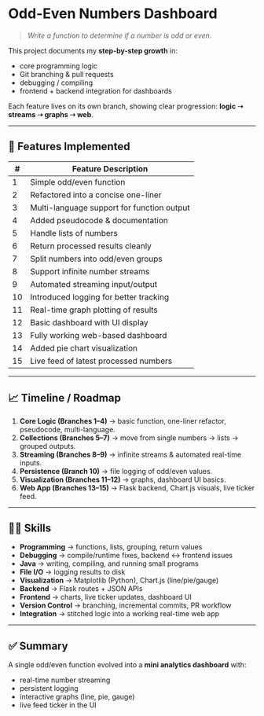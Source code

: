 # Odd-Even Numbers Dashboard  

> *Write a function to determine if a number is odd or even.*

This project documents my **step-by-step growth** in:  
- core programming logic  
- Git branching & pull requests  
- debugging / compiling  
- frontend + backend integration for dashboards  

Each feature lives on its own branch, showing clear progression: **logic ➝ streams ➝ graphs ➝ web**.

---

## 🚀 Features Implemented  

| #  | Feature Description                              |
|----|--------------------------------------------------|
| 1  | Simple odd/even function                         |
| 2  | Refactored into a concise one-liner              |
| 3  | Multi-language support for function output       |
| 4  | Added pseudocode & documentation                 |
| 5  | Handle lists of numbers                          |
| 6  | Return processed results cleanly                 |
| 7  | Split numbers into odd/even groups               |
| 8  | Support infinite number streams                  |
| 9  | Automated streaming input/output                 |
| 10 | Introduced logging for better tracking           |
| 11 | Real-time graph plotting of results              |
| 12 | Basic dashboard with UI display                  |
| 13 | Fully working web-based dashboard                |
| 14 | Added pie chart visualization                    |
| 15 | Live feed of latest processed numbers            |

---

## 📈 Timeline / Roadmap  

1. **Core Logic (Branches 1–4)** → basic function, one-liner refactor, pseudocode, multi-language.  
2. **Collections (Branches 5–7)** → move from single numbers → lists → grouped outputs.  
3. **Streaming (Branches 8–9)** → infinite streams & automated real-time inputs.  
4. **Persistence (Branch 10)** → file logging of odd/even values.  
5. **Visualization (Branches 11–12)** → graphs, dashboard UI basics.  
6. **Web App (Branches 13–15)** → Flask backend, Chart.js visuals, live ticker feed.  

---

## 🧑‍💻 Skills  

- **Programming** → functions, lists, grouping, return values  
- **Debugging** → compile/runtime fixes, backend ↔ frontend issues  
- **Java** → writing, compiling, and running small programs  
- **File I/O** → logging results to disk  
- **Visualization** → Matplotlib (Python), Chart.js (line/pie/gauge)  
- **Backend** → Flask routes + JSON APIs  
- **Frontend** → charts, live ticker updates, dashboard UI  
- **Version Control** → branching, incremental commits, PR workflow  
- **Integration** → stitched logic into a working real-time web app  

---

## ✅ Summary  

A single odd/even function evolved into a **mini analytics dashboard** with:  

- real-time number streaming  
- persistent logging  
- interactive graphs (line, pie, gauge)  
- live feed ticker in the UI   
